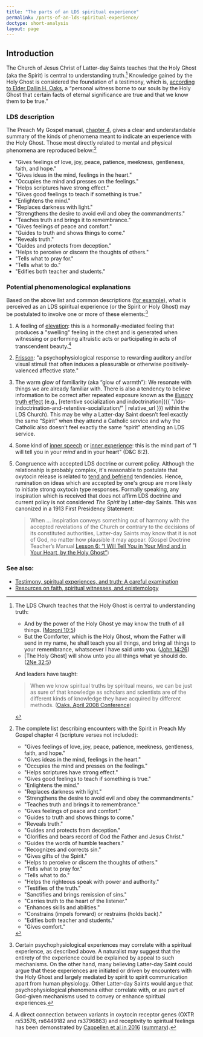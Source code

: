 ```yaml
---
title: "The parts of an LDS spiritual experience"
permalink: /parts-of-an-lds-spiritual-experience/
doctype: short-analysis
layout: page
---
```


## Introduction

The Church of Jesus Christ of Latter-day Saints teaches that the Holy Ghost (aka the Spirit) is central to understanding truth.[^understanding_truth] Knowledge gained by the Holy Ghost is considered the foundation of a testimony, which is, [according to Elder Dallin H. Oaks](https://www.lds.org/general-conference/2008/04/testimony?lang=eng), a “personal witness borne to our souls by the Holy Ghost that certain facts of eternal significance are true and that we know them to be true.”

### LDS description

The Preach My Gospel manual, [chapter 4](https://www.churchofjesuschrist.org/study/manual/preach-my-gospel-a-guide-to-missionary-service/how-do-i-recognize-and-understand-the-spirit?lang=eng), gives a clear and understandable summary of the kinds of phenomena meant to indicate an experience with the Holy Ghost.  Those most directly related to mental and physical phenomena are reproduced below:[^complete_list]

* "Gives feelings of love, joy, peace, patience, meekness, gentleness, faith, and hope."
* "Gives ideas in the mind, feelings in the heart."
* "Occupies the mind and presses on the feelings."
* "Helps scriptures have strong effect."
* "Gives good feelings to teach if something is true."
* "Enlightens the mind."
* "Replaces darkness with light."
* "Strengthens the desire to avoid evil and obey the commandments."
* "Teaches truth and brings it to remembrance."
* "Gives feelings of peace and comfort."
* "Guides to truth and shows things to come."
* "Reveals truth."
* "Guides and protects from deception."
* "Helps to perceive or discern the thoughts of others."
* "Tells what to pray for."
* "Tells what to do."
* "Edifies both teacher and students."

### Potential phenomenological explanations

Based on the above list and common descriptions ([for example](https://www.churchofjesuschrist.org/study/new-era/2010/09/feeling-the-spirit?lang=eng)), what is perceived as an LDS spiritual experience (or the Spirit or Holy Ghost) may be postulated to involve one or more of these elements:[^different_perspectives]

1. A feeling of [elevation](https://en.wikipedia.org/wiki/Elevation_%28emotion%29): this is a hormonally-mediated feeling that produces a "swelling" feeling in the chest and is generated when witnessing or performing altruistic acts or participating in acts of transcendent beauty.[^oxytocin]
2. [Frisson](https://en.wikipedia.org/wiki/Frisson): "a psychophysiological response to rewarding auditory and/or visual stimuli that often induces a pleasurable or otherwise positively-valenced affective state."
3. The warm glow of familiarity (aka “glow of warmth”): We resonate with things we are already familiar with. There is also a tendency to believe information to be correct after repeated exposure known as the [illusory truth effect](https://en.wikipedia.org/wiki/Illusory_truth_effect) (e.g., [retentive socialization and indoctrination]({{ "/lds-indoctrination-and-retentive-socialization/" | relative_url }}) within the LDS Church).  This may be why a Latter-day Saint doesn’t feel exactly the same “Spirit” when they attend a Catholic service and why the Catholic also doesn’t feel exactly the same “spirit” attending an LDS service.
4. Some kind of [inner speech](https://www.psychologicalscience.org/news/releases/internal-speech-is-driven-by-predictive-brain-signal.html) or [inner experience](https://faculty.unlv.edu/hurlburt/sampling.html): this is the mind part of "I will tell you in your _mind_ and in your heart" (D&C 8:2).
5. Congruence with accepted LDS doctrine or current policy.  Although the relationship is probably complex, it's reasonable to postulate that oxytocin release is related to [tend and befriend](https://www.apa.org/monitor/feb08/oxytocin.aspx) tendencies.  Hence, rumination on ideas which are accepted by one's group are more likely to initiate strong oxytocin type responses.  Formally speaking, any inspiration which is received that does not affirm LDS doctrine and current policy is not considered _The Spirit_ by Latter-day Saints.  This was canonized in a 1913 First Presidency Statement:

    > When … inspiration conveys something out of harmony with the accepted revelations of the Church or contrary to the decisions of its constituted authorities, Latter-day Saints may know that it is not of God, no matter how plausible it may appear. (Gospel Doc­trine Teacher’s Man­u­al [Les­son 6: “I Will Tell You in Your Mind and in Your Heart, by the Holy Ghost”](https://www.lds.org/manual/doctrine-and-covenants-and-church-history-gospel-doctrine-teachers-manual/lesson-6-i-will-tell-you-in-your-mind-and-in-your-heart-by-the-holy-ghost?lang=eng))

### See also:

* [Testimony, spiritual experiences, and truth: A careful examination](https://faenrandir.github.io/a_careful_examination/testimony-spiritual-experiences-truth/)
* [Resources on faith, spiritual witnesses, and epistemology](https://faenrandir.github.io/a_careful_examination/resources-on-faith-spiritual-witnesses-and-epistemology/)

[^oxytocin]: A direct connection between variants in oxytocin receptor genes (OXTR rs53576, rs6449182 and rs3796863) and receptivity to spiritual feelings has been demonstrated by [Cappellen et al in 2016](https://academic.oup.com/scan/article/11/10/1579/2413952) ([summary](https://today.duke.edu/2016/09/oxytocin-enhances-spirituality-new-study-says)).

[^complete_list]: The complete list describing encounters with the Spirit in Preach My Gospel chapter 4 (scripture verses not included):
    * "Gives feelings of love, joy, peace, patience, meekness, gentleness, faith, and hope."
    * "Gives ideas in the mind, feelings in the heart."
    * "Occupies the mind and presses on the feelings."
    * "Helps scriptures have strong effect."
    * "Gives good feelings to teach if something is true."
    * "Enlightens the mind."
    * "Replaces darkness with light."
    * "Strengthens the desire to avoid evil and obey the commandments."
    * "Teaches truth and brings it to remembrance."
    * "Gives feelings of peace and comfort."
    * "Guides to truth and shows things to come."
    * "Reveals truth."
    * "Guides and protects from deception."
    * "Glorifies and bears record of God the Father and Jesus Christ."
    * "Guides the words of humble teachers."
    * "Recognizes and corrects sin."
    * "Gives gifts of the Spirit."
    * "Helps to perceive or discern the thoughts of others."
    * "Tells what to pray for."
    * "Tells what to do."
    * "Helps the righteous speak with power and authority."
    * "Testifies of the truth."
    * "Sanctifies and brings remission of sins."
    * "Carries truth to the heart of the listener."
    * "Enhances skills and abilities."
    * "Constrains (impels forward) or restrains (holds back)."
    * "Edifies both teacher and students."
    * "Gives comfort."

[^different_perspectives]: Certain psychophysiological experiences may correlate with a spiritual experience, as described above. A naturalist may suggest that the entirety of the experience could be explained by appeal to such mechanisms.  On the other hand, many believing Latter-day Saint could argue that these experiences are initiated or driven by encounters with the Holy Ghost and largely mediated by spirit to spirit communication apart from human physiology.  Other Latter-day Saints would argue that psychophysiological phenomena either correlate with, or are part of God-given mechanisms used to convey or enhance spiritual experiences.

[^understanding_truth]: The LDS Church teaches that the Holy Ghost is central to understanding truth:
    * And by the power of the Holy Ghost ye may know the truth of all things. ([Moroni 10:5](https://www.lds.org/scriptures/bofm/moro/10.5))
    * But the Comforter, which is the Holy Ghost, whom the Father will send in my name, he shall teach you all things, and bring all things to your remembrance, whatsoever I have said unto you. ([John 14:26](https://www.lds.org/scriptures/nt/john/14.26))
    * [The Holy Ghost] will show unto you all things what ye should do. ([2Ne 32:5](https://www.lds.org/scriptures/bofm/2-ne/32.5))

    And leaders have taught:

    > When we know spiritual truths by spiritual means, we can be just as sure of that knowledge as scholars and scientists are of the different kinds of knowledge they have acquired by different methods. ([Oaks, April 2008 Conference](https://www.lds.org/general-conference/2008/04/testimony?lang=eng#watch=video))
